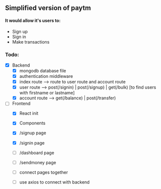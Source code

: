 ## Simplified version of paytm

#### It would allow it's users to:
- Sign up
- Sign in
- Make transactions

### Todo:
- [x] Backend
    - [x] mongodb database file 
    - [x] authentication middleware
    - [x] index route --> route to user route and account route
    - [x] user route --> post(/signin) | post(/signup) | get(/bulk) [to find users with firstname or lastname]
    - [x] account route --> get(/balance) | post(/transfer)

- [ ] Frontend
    - [x] React init
    - [x] Components
    - [x] /signup page
    - [x] /signin page
    - [ ] /dashboard page
    - [ ] /sendmoney page
    - [ ] connect pages together
    - [ ] use axios to connect with backend




